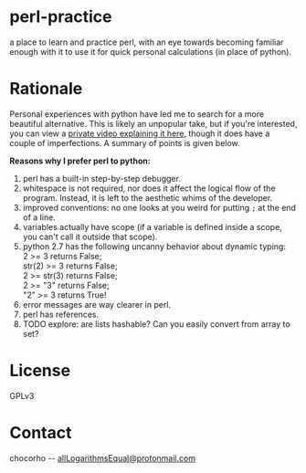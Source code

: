 # perl-practice

a place to learn and practice perl, with an eye towards becoming familiar enough with it to use it for quick personal calculations (in place of python).

# Rationale

Personal experiences with python have led me to search for a more beautiful alternative. This is likely an unpopular take, but if you're interested, you can view a [private video explaining it here](https://youtu.be/TMqpO_6WKiY), though it does have a couple of imperfections. A summary of points is given below.

__Reasons why I prefer perl to python:__

1. perl has a built-in step-by-step debugger.
2. whitespace is not required, nor does it affect the logical flow of the program. Instead, it is left to the aesthetic whims of the developer.
3. improved conventions: no one looks at you weird for putting `;` at the end of a line.
4. variables actually have scope (if a variable is defined inside a scope, you can't call it outside that scope).
5. python 2.7 has the following uncanny behavior about dynamic typing:  
2 >= 3 returns False;  
str(2) >= 3 returns False;  
2 >= str(3) returns False;  
2 >= "3" returns False;  
"2" >= 3 returns True!
6. error messages are way clearer in perl.
7. perl has references.
8. TODO explore: are lists hashable? Can you easily convert from array to set?

# License

GPLv3

# Contact

chocorho -- allLogarithmsEqual@protonmail.com

